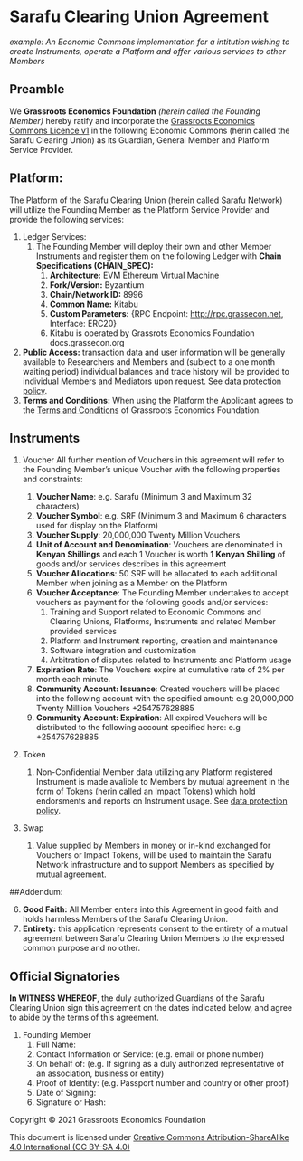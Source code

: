 # Sarafu Clearing Union Agreement

*example: An Economic Commons implementation for a intitution wishing to create Instruments, operate a Platform and offer various services to other Members*

## Preamble

We **Grassroots Economics Foundation** _(herein called the Founding Member)_ hereby ratify and incorporate the [Grassroots Economics Commons Licence v1](/legal/gecl1/) in the following Economic Commons (herin called the Sarafu Clearing Union) as its Guardian, General Member and Platform Service Provider. 

## Platform:

The Platform of the Sarafu Clearing Union (herein called Sarafu Network) will utilize the Founding Member as the Platform Service Provider and provide the following services:

1. Ledger Services:
    1. The Founding Member will deploy their own and other Member Instruments and register them on the following Ledger with **Chain Specifications (CHAIN_SPEC):**
        1. **Architecture:** EVM Ethereum Virtual Machine
        2. **Fork/Version:** Byzantium
        3. **Chain/Network ID:** 8996
        4. **Common Name:** Kitabu
        5. **Custom Parameters:** {RPC Endpoint: http://rpc.grassecon.net, Interface: ERC20}
        1. Kitabu is operated by Grassrots Economics Foundation docs.grassecon.org
1. **Public Access:** transaction data and user information will be generally available to Researchers and Members and (subject to a one month waiting period) individual balances and trade history will be provided to individual Members and Mediators upon request. See [data protection policy](/legal/data_policy/). 
1. **Terms and Conditions:** When using the Platform the Applicant agrees to the [Terms and Conditions](http://grassrootseconomics.org/tos) of Grassroots Economics Foundation.


## Instruments

1. Voucher
    All further mention of Vouchers in this agreement will refer to the Founding Member’s unique Voucher with the following properties and constraints:

    1. **Voucher Name**: e.g. Sarafu (Minimum 3 and Maximum 32 characters)
    1. **Voucher Symbol**: e.g. SRF (Minimum 3 and Maximum 6 characters used for display on the Platform)
    1. **Voucher Supply**: 20,000,000 Twenty Million Vouchers 
    1. **Unit of Account and Denomination**: Vouchers are denominated in **Kenyan Shillings** and each 1 Voucher is worth **1 Kenyan Shilling** of goods and/or services describes in this agreement
    1. **Voucher Allocations**: 50 SRF will be allocated to each additional Member when joining as a Member on the Platform
    1. **Voucher Acceptance**: The Founding Member undertakes to accept vouchers as payment for the following goods and/or services:
        1. Training and Support related to Economic Commons and Clearing Unions, Platforms, Instruments and related Member provided services
        1. Platform and Instrument reporting, creation and maintenance
        1. Software integration and customization
        1. Arbitration of disputes related to Instruments and Platform usage
    1. **Expiration Rate**: The Vouchers expire at cumulative rate of 2% per month each minute.
    1. **Community Account: Issuance**: Created vouchers will be placed into the following account with the specified amount: e.g 20,000,000 Twenty Milllion Vouchers +254757628885
    1. **Community Account: Expiration**: All expired Vouchers will be distributed to the following account specified here: e.g +254757628885

1. Token

    1. Non-Confidential Member data utilizing any Platform registered Instrument is made avalible to Members by mutual agreement in the form of Tokens (herin called an Impact Tokens) which hold endorsments and reports on Instrument usage. See [data protection policy](/legal/data_policy/). 

1. Swap

    1. Value supplied by Members in money or in-kind exchanged for Vouchers or Impact Tokens, will be used to maintain the Sarafu Network infrastructure and to support Members as specified by mutual agreement.

##Addendum:

6. **Good Faith:** All Member enters into this Agreement in good faith and holds harmless Members of the Sarafu Clearing Union.
7. **Entirety:** this application represents consent to the entirety of a mutual agreement between Sarafu Clearing Union Members to the expressed common purpose and no other.

## Official Signatories
**In WITNESS WHEREOF**, the duly authorized Guardians of the Sarafu Clearing Union sign this agreement on the dates indicated below, and agree to abide by the terms of this agreement.

1. Founding Member
    1. Full Name:
    1. Contact Information or Service: (e.g. email or phone number)
    1. On behalf of: (e.g. If signing as a duly authorized representative of an association, business or entity)
    1. Proof of Identity: (e.g. Passport number and country or other proof)
    1. Date of Signing:
    1. Signature or Hash:


Copyright © 2021 Grassroots Economics Foundation

This document is licensed under [Creative Commons Attribution-ShareAlike 4.0 International (CC BY-SA 4.0)](https://creativecommons.org/licenses/by-sa/4.0/ )
